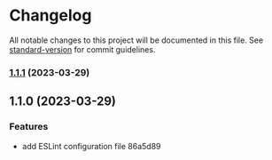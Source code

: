 # Changelog

All notable changes to this project will be documented in this file. See [standard-version](https://github.com/conventional-changelog/standard-version) for commit guidelines.

### [1.1.1](///compare/v1.1.0...v1.1.1) (2023-03-29)

## 1.1.0 (2023-03-29)


### Features

* add ESLint configuration file 86a5d89
